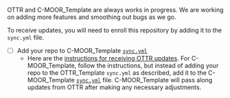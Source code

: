 
OTTR and C-MOOR_Template are always works in progress.
We are working on adding more features and smoothing out bugs as we go.

To receive updates, you will need to enroll this repository by adding it to the `sync.yml` file.

- [ ] Add your repo to C-MOOR_Template [`sync.yml`](https://github.com/C-MOOR/C-MOOR_Template/blob/main/.github/sync.yml)
  - Here are the [instructions for receiving OTTR updates](https://www.ottrproject.org/getting_started.html#8_Enroll_your_repository_for_OTTR_updates_(Not_required_but_highly_encouraged)). 
 For C-MOOR_Template, follow the instructions, but instead of adding your repo to the OTTR_Template `sync.yml` as described, add it to the C-MOOR_Template [`sync.yml`](https://github.com/C-MOOR/C-MOOR_Template/blob/main/.github/sync.yml) file.  C-MOOR_Template will pass along updates from OTTR after making any necessary adjustments.
